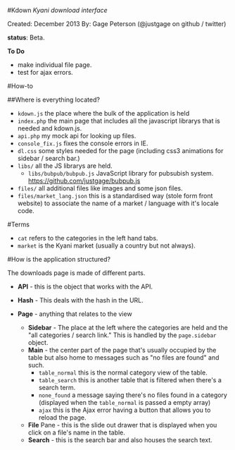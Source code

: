 #Kdown
_Kyani download interface_

Created: December 2013
By:      Gage Peterson (@justgage on github / twitter)

__status__: Beta.

__To Do__
- make individual file page.
- test for ajax errors.

#How-to


##Where is everything located?
- `kdown.js` the place where the bulk of the application is held
- `index.php` the main page that includes all the javascript librarys that is needed and kdown.js.
- `api.php` my mock api for looking up files.
- `console_fix.js` fixes the console errors in IE.
- `dl.css` some styles needed for the page (including css3 animations for sidebar / search bar.)
- `libs/` all the JS librarys are held.
    - `libs/bubpub/bubpub.js` JavaScript library for pubsubish system. <https://github.com/justgage/bubpub.js>
- `files/` all additional files like images and some json files.
- `files/market_lang.json` this is a standardised way (stole form front website) to associate the name of a market / language with it's locale code.

#Terms
- `cat` refers to the categories in the left hand tabs.
- `market` is the Kyani market (usually a country but not always).

#How is the application structured?

The downloads page is made of different parts.

- __API__ - this is the object that works with the API.
- __Hash__ - This deals with the hash in the URL. 

- __Page__ - anything that relates to the view
    - __Sidebar__ - The place at the left where the categories are held and the "all categories / search link." This is handled by the `page.sidebar` object.
    - __Main__ - the center part of the page that's usually occupied by the table but also home to messages such as "no files are found" and such. 
        - `table_normal` this is the normal category view of the table. 
        - `table_search` this is another table that is filtered when there's a search term. 
        - `none_found` a message saying there's no files found in a category (displayed when the `table_normal` is passed a empty array)
        - `ajax` this is the Ajax error having a button that allows you to reload the page. 
    - __File__ Pane - this is the slide out drawer that is displayed when you click on a file's name in the table. 
    - __Search__ - this is the search bar and also houses the search text.
